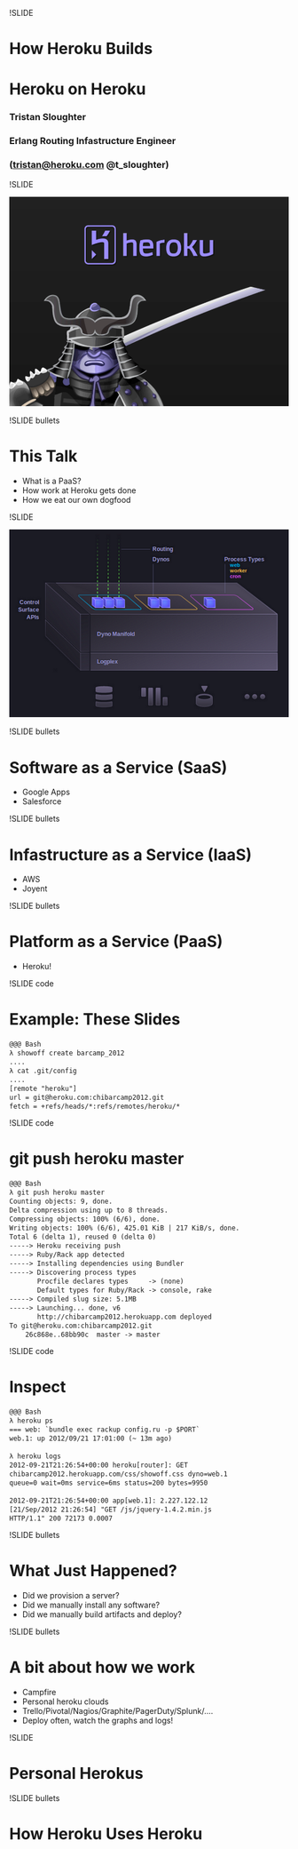 !SLIDE
# How Heroku Builds #
# Heroku on Heroku #

### Tristan Sloughter ###
### Erlang Routing Infastructure Engineer ###
### (tristan@heroku.com @t_sloughter) ###

!SLIDE 

![samurai](samurai.png)

!SLIDE bullets 
# This Talk #

* What is a PaaS?
* How work at Heroku gets done
* How we eat our own dogfood

!SLIDE 

![infastructure](infastructure.png)

!SLIDE bullets 
# Software as a Service (SaaS) #

* Google Apps
* Salesforce

!SLIDE bullets 
# Infastructure as a Service (IaaS) #

* AWS
* Joyent

!SLIDE bullets 
# Platform as a Service (PaaS) #

* Heroku!

!SLIDE code

# Example: These Slides #

    @@@ Bash
    λ showoff create barcamp_2012
    ....
    λ cat .git/config
    ....
    [remote "heroku"]
	url = git@heroku.com:chibarcamp2012.git
	fetch = +refs/heads/*:refs/remotes/heroku/*
   

!SLIDE code
# git push heroku master #

    @@@ Bash
    λ git push heroku master
    Counting objects: 9, done.
    Delta compression using up to 8 threads.
    Compressing objects: 100% (6/6), done.
    Writing objects: 100% (6/6), 425.01 KiB | 217 KiB/s, done.
    Total 6 (delta 1), reused 0 (delta 0)
    -----> Heroku receiving push
    -----> Ruby/Rack app detected
    -----> Installing dependencies using Bundler 
    -----> Discovering process types
           Procfile declares types     -> (none)
           Default types for Ruby/Rack -> console, rake
    -----> Compiled slug size: 5.1MB
    -----> Launching... done, v6
           http://chibarcamp2012.herokuapp.com deployed 
    To git@heroku.com:chibarcamp2012.git
        26c868e..68bb90c  master -> master


!SLIDE code
# Inspect #

    @@@ Bash
    λ heroku ps
    === web: `bundle exec rackup config.ru -p $PORT`
    web.1: up 2012/09/21 17:01:00 (~ 13m ago)

    λ heroku logs
    2012-09-21T21:26:54+00:00 heroku[router]: GET
    chibarcamp2012.herokuapp.com/css/showoff.css dyno=web.1
    queue=0 wait=0ms service=6ms status=200 bytes=9950

    2012-09-21T21:26:54+00:00 app[web.1]: 2.227.122.12
    [21/Sep/2012 21:26:54] "GET /js/jquery-1.4.2.min.js
    HTTP/1.1" 200 72173 0.0007

!SLIDE bullets
# What Just Happened? #

* Did we provision a server?
* Did we manually install any software?
* Did we manually build artifacts and deploy?

!SLIDE bullets
# A bit about how we work #

* Campfire
* Personal heroku clouds
* Trello/Pivotal/Nagios/Graphite/PagerDuty/Splunk/....
* Deploy often, watch the graphs and logs!

!SLIDE 
# Personal Herokus #



!SLIDE bullets
# How Heroku Uses Heroku #
